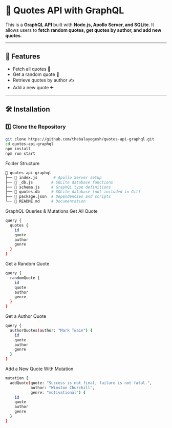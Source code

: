 # 📜 Quotes API with GraphQL

This is a **GraphQL API** built with **Node.js, Apollo Server, and SQLite**. It allows users to **fetch random quotes, get quotes by author, and add new quotes**.

---

## 🚀 Features
- Fetch all quotes 📖
- Get a random quote 🎲
- Retrieve quotes by author ✍️
- Add a new quote ➕

---

## 🛠️ Installation

### 1️⃣ Clone the Repository
```sh
git clone https://github.com/thebalayogesh/quotes-api-graphql.git
cd quotes-api-graphql
npm install
npm run start
```

Folder Structure
```sh
📁 quotes-api-graphql
├── 📜 index.js       # Apollo Server setup
├── 📜 _db.js        # SQLite database functions
├── 📜 schema.js     # GraphQL type definitions
├── 📜 quotes.db     # SQLite database (not included in Git)
├── 📜 package.json  # Dependencies and scripts
└── 📜 README.md     # Documentation
```

GraphQL Queries & Mutations
Get All Quote
```sh
query {
  quotes {
    id
    quote
    author
    genre
  }
}
```

Get a Random Quote
```sh
query {
  randomQuote {
    id
    quote
    author
    genre
  }
}
```

Get a Author Quote
```sh
query {
  authorQuotes(author: "Mark Twain") {
    id
    quote
    author
    genre
  }
}
```

Add a New Quote With Mutation
```sh
mutation {
  addQuote(quote: "Success is not final, failure is not fatal.", 
           author: "Winston Churchill", 
           genre: "motivational") {
    id
    quote
    author
    genre
  }
}
```








